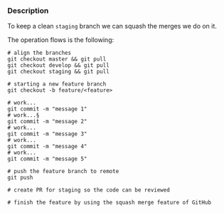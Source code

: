 ### Description 

To keep a clean `staging` branch we can squash the merges we do on it. 

The operation flows is the following:

```
# align the branches
git checkout master && git pull
git checkout develop && git pull
git checkout staging && git pull

# starting a new feature branch
git checkout -b feature/<feature>

# work...
git commit -m "message 1"
# work...§
git commit -m "message 2"
# work...
git commit -m "message 3"
# work...
git commit -m "message 4"
# work...
git commit -m "message 5"

# push the feature branch to remote
git push

# create PR for staging so the code can be reviewed

# finish the feature by using the squash merge feature of GitHub
```
